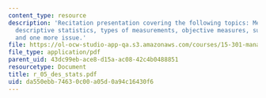 ```yaml
---
content_type: resource
description: 'Recitation presentation covering the following topics: Measurement scales,
  descriptive statistics, types of measurements, objective measures, subjective measures,
  and one more issue.'
file: https://ol-ocw-studio-app-qa.s3.amazonaws.com/courses/15-301-managerial-psychology-laboratory-fall-2004/da550ebb74630c00a05d0a94c16430f6_r_05_des_stats.pdf
file_type: application/pdf
parent_uid: 43dc99eb-ace8-d15a-ac08-42c4b0488851
resourcetype: Document
title: r_05_des_stats.pdf
uid: da550ebb-7463-0c00-a05d-0a94c16430f6
---
```

